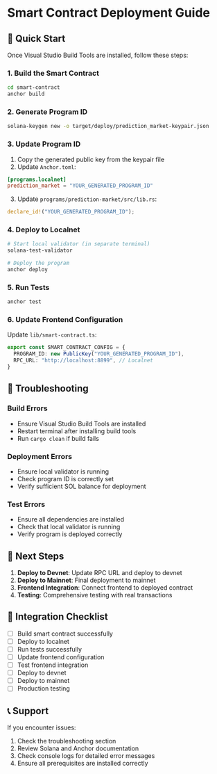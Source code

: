 # Smart Contract Deployment Guide

## 🚀 Quick Start

Once Visual Studio Build Tools are installed, follow these steps:

### 1. Build the Smart Contract
```bash
cd smart-contract
anchor build
```

### 2. Generate Program ID
```bash
solana-keygen new -o target/deploy/prediction_market-keypair.json
```

### 3. Update Program ID
1. Copy the generated public key from the keypair file
2. Update `Anchor.toml`:
```toml
[programs.localnet]
prediction_market = "YOUR_GENERATED_PROGRAM_ID"
```

3. Update `programs/prediction-market/src/lib.rs`:
```rust
declare_id!("YOUR_GENERATED_PROGRAM_ID");
```

### 4. Deploy to Localnet
```bash
# Start local validator (in separate terminal)
solana-test-validator

# Deploy the program
anchor deploy
```

### 5. Run Tests
```bash
anchor test
```

### 6. Update Frontend Configuration
Update `lib/smart-contract.ts`:
```typescript
export const SMART_CONTRACT_CONFIG = {
  PROGRAM_ID: new PublicKey("YOUR_GENERATED_PROGRAM_ID"),
  RPC_URL: "http://localhost:8899", // Localnet
}
```

## 🔧 Troubleshooting

### Build Errors
- Ensure Visual Studio Build Tools are installed
- Restart terminal after installing build tools
- Run `cargo clean` if build fails

### Deployment Errors
- Ensure local validator is running
- Check program ID is correctly set
- Verify sufficient SOL balance for deployment

### Test Errors
- Ensure all dependencies are installed
- Check that local validator is running
- Verify program is deployed correctly

## 📝 Next Steps

1. **Deploy to Devnet**: Update RPC URL and deploy to devnet
2. **Deploy to Mainnet**: Final deployment to mainnet
3. **Frontend Integration**: Connect frontend to deployed contract
4. **Testing**: Comprehensive testing with real transactions

## 🎯 Integration Checklist

- [ ] Build smart contract successfully
- [ ] Deploy to localnet
- [ ] Run tests successfully
- [ ] Update frontend configuration
- [ ] Test frontend integration
- [ ] Deploy to devnet
- [ ] Deploy to mainnet
- [ ] Production testing

## 📞 Support

If you encounter issues:
1. Check the troubleshooting section
2. Review Solana and Anchor documentation
3. Check console logs for detailed error messages
4. Ensure all prerequisites are installed correctly
